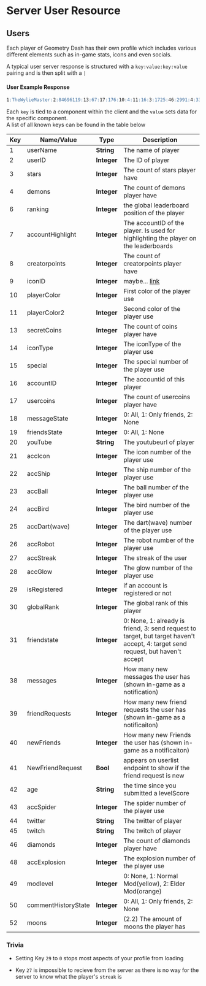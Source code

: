 # Server User Resource

## Users

Each player of Geometry Dash has their own profile which includes various different elements such as in-game stats, icons and even socials.

A typical user server response is structured with a `key:value:key:value` pairing and is then split with a `|`

<!-- tabs:start -->

#### **User Example Response**
```md
1:TheWylieMaster:2:84696119:13:67:17:176:10:4:11:16:3:1725:46:2991:4:33:8:0:18:0:19:0:50:0:20:../watch?v=dQw4w9WgXcQ:21:31:22:10:23:30:24:1:25:35:26:23:28:1:43:11:48:1:30:0:16:9276649:31:0:44:TheWylieMaster:45::49:0:38:0:39:0:40:0:41:1:29:1
```
<!-- tabs:end -->

Each `key` is tied to a component within the client and the `value` sets data for the specific component.  
A list of all known keys can be found in the table below

| Key | Name/Value | Type | Description |
| --- | ---------- | ---- | ----------- |
| 1 | userName | **String** | The name of player |
| 2 | userID | **Integer** | The ID of player |
| 3 | stars | **Integer** | The count of stars player have |
| 4 | demons | **Integer** | The count of demons player have |
| 6 | ranking | **Integer** | the global leaderboard position of the player |
| 7 | accountHighlight | **Integer** | The accountID of the player. Is used for highlighting the player on the leaderboards |
| 8 | creatorpoints | **Integer** | The count of creatorpoints player have |
| 9 | iconID | **Integer** | maybe... [link](https://github.com/gd-programming/gddocs/pull/16/files#r417926661) |
| 10 | playerColor | **Integer** | First color of the player use |
| 11 | playerColor2 | **Integer** | Second color of the player use |
| 13 | secretCoins | **Integer** | The count of coins player have |
| 14 | iconType | **Integer** | The iconType of the player use |
| 15 | special | **Integer** | The special number of the player use |
| 16 | accountID | **Integer** | The accountid of this player |
| 17 | usercoins | **Integer** | The count of usercoins player have |
| 18 | messageState | **Integer** | 0: All, 1: Only friends, 2: None |
| 19 | friendsState | **Integer** | 0: All, 1: None |
| 20 | youTube | **String** | The youtubeurl of player |
| 21 | accIcon | **Integer** | The icon number of the player use |
| 22 | accShip | **Integer** | The ship number of the player use |
| 23 | accBall | **Integer** | The ball number of the player use |
| 24 | accBird | **Integer** | The bird number of the player use |
| 25 | accDart(wave) | **Integer** | The dart(wave) number of the player use |
| 26 | accRobot | **Integer** | The robot number of the player use |
| 27 | accStreak | **Integer** | The streak of the user |
| 28 | accGlow | **Integer** | The glow number of the player use |
| 29 | isRegistered | **Integer** | if an account is registered or not |
| 30 | globalRank | **Integer** | The global rank of this player |
| 31 | friendstate | **Integer** | 0: None, 1: already is friend, 3: send request to target, but target haven't accept, 4: target send request, but haven't accept 
| 38 | messages | **Integer** | How many new messages the user has (shown in-game as a notification) | <!-- there are a bunch of keys before here but they are exclusive to friend requests so i didnt add them here -->
| 39 | friendRequests | **Integer** | How many new friend requests the user has (shown in-game as a notificaiton) |
| 40 | newFriends | **Integer** | How many new Friends the user has (shown in-game as a notificaiton) |
| 41 | NewFriendRequest | **Bool** | appears on userlist endpoint to show if the friend request is new |
| 42 | age | **String** | the time since you submitted a levelScore |
| 43 | accSpider | **Integer** | The spider number of the player use |
| 44 | twitter| **String** | The twitter of player |
| 45 | twitch | **String** | The twitch of player |
| 46 | diamonds | **Integer** | The count of diamonds player have |
| 48 | accExplosion | **Integer** | The explosion number of the player use |
| 49 | modlevel | **Integer** | 0: None, 1: Normal Mod(yellow), 2: Elder Mod(orange) |
| 50 | commentHistoryState | **Integer** | 0: All, 1: Only friends, 2: None |
| 52 | moons | **Integer** | (2.2) The amount of moons the player has |

### Trivia

- Setting Key `29` to `0` stops most aspects of your profile from loading

- Key `27` is impossible to recieve from the server as there is no way for the server to know what the player's `streak` is

